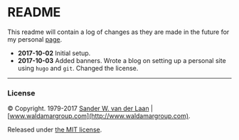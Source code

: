 README
==============

This readme will contain a log of changes as they are made in the future for my personal [page](https://swvanderlaan.github.io).

* **2017-10-02** Initial setup.
* **2017-10-03** Added banners. Wrote a blog on setting up a personal site using `hugo` and `git`. Changed the license.

----- 
### License

&copy; Copyright. 1979-2017 [Sander W. van der Laan](mailto:sander.vanderlaan@waldamargroup.com) | [www.waldamargroup.com](http://www.waldamargroup.com).

Released under [the MIT license](http://opensource.org/licenses/MIT).

